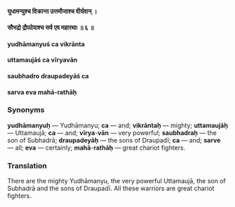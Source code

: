 #### युधामन्युश्च विक्रान्त उत्तमौजाश्च वीर्यवान् ।
#### सौभद्रो द्रौपदेयाश्च सर्व एव महारथाः ॥ ६ ॥

#### yudhāmanyuś ca vikrānta
#### uttamaujāś ca vīryavān
#### saubhadro draupadeyāś ca
#### sarva eva mahā-rathāḥ

### Synonyms

**yudhāmanyuḥ** — Yudhāmanyu; **ca** — and; **vikrāntaḥ** — mighty; **uttamaujāḥ** — Uttamaujā; **ca** — and; **vīrya**-**vān** — very powerful; **saubhadraḥ** — the son of Subhadrā; **draupadeyāḥ** — the sons of Draupadī; **ca** — and; **sarve** — all; **eva** — certainly; **mahā**-**rathāḥ** — great chariot fighters.

### Translation

There are the mighty Yudhāmanyu, the very powerful Uttamaujā, the son of Subhadrā and the sons of Draupadī. All these warriors are great chariot fighters.
